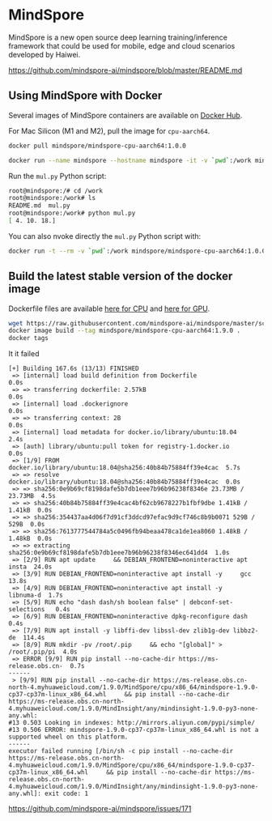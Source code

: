 # MindSpore

MindSpore is a new open source deep learning training/inference framework that could be used for mobile, edge and cloud scenarios developed by Haiwei.

https://github.com/mindspore-ai/mindspore/blob/master/README.md

## Using MindSpore with Docker

Several images of MindSpore containers are available on [Docker Hub](https://hub.docker.com/search?q=mindspore).

For Mac Silicon (M1 and M2), pull the image for `cpu-aarch64`.

```bash
docker pull mindspore/mindspore-cpu-aarch64:1.0.0
```

```bash
docker run --name mindspore --hostname mindspore -it -v `pwd`:/work mindspore/mindspore-cpu-aarch64:1.0.0 /bin/bash
```

Run the `mul.py` Python script:
```bash
root@mindspore:/# cd /work
root@mindspore:/work# ls
README.md  mul.py
root@mindspore:/work# python mul.py
[ 4. 10. 18.]
```


You can also nvoke directly the `mul.py` Python script with:
```bash
docker run -t --rm -v `pwd`:/work mindspore/mindspore-cpu-aarch64:1.0.0 python /work/mul.py
```

## Build the latest stable version of the docker image

Dockerfile files are available [here for CPU](https://github.com/mindspore-ai/mindspore/tree/master/scripts/docker/mindspore-cpu) and [here for GPU](https://github.com/mindspore-ai/mindspore/tree/master/scripts/docker/mindspore-gpu).

```bash
wget https://raw.githubusercontent.com/mindspore-ai/mindspore/master/scripts/docker/mindspore-cpu/1.9.0/Dockerfile
docker image build --tag mindspore/mindspore-cpu-aarch64:1.9.0 .
docker tags 
```

It it failed
```
[+] Building 167.6s (13/13) FINISHED                                            
 => [internal] load build definition from Dockerfile                       0.0s
 => => transferring dockerfile: 2.57kB                                     0.0s
 => [internal] load .dockerignore                                          0.0s
 => => transferring context: 2B                                            0.0s
 => [internal] load metadata for docker.io/library/ubuntu:18.04            2.4s
 => [auth] library/ubuntu:pull token for registry-1.docker.io              0.0s
 => [1/9] FROM docker.io/library/ubuntu:18.04@sha256:40b84b75884ff39e4cac  5.7s
 => => resolve docker.io/library/ubuntu:18.04@sha256:40b84b75884ff39e4cac  0.0s
 => => sha256:0e9b69cf8198dafe5b7db1eee7b96b96238f8346e 23.73MB / 23.73MB  4.5s
 => => sha256:40b84b75884ff39e4cac4bf62cb9678227b1fbf9dbe 1.41kB / 1.41kB  0.0s
 => => sha256:354437aa4d06f7d91cf3ddcd97efac9d9cf746c8b9b0071 529B / 529B  0.0s
 => => sha256:7613777544784a5c0496fb94beaa478ca1de1ea8060 1.48kB / 1.48kB  0.0s
 => => extracting sha256:0e9b69cf8198dafe5b7db1eee7b96b96238f8346ec641dd4  1.0s
 => [2/9] RUN apt update     && DEBIAN_FRONTEND=noninteractive apt insta  24.0s
 => [3/9] RUN DEBIAN_FRONTEND=noninteractive apt install -y     gcc       13.8s
 => [4/9] RUN DEBIAN_FRONTEND=noninteractive apt install -y     libnuma-d  1.7s 
 => [5/9] RUN echo "dash dash/sh boolean false" | debconf-set-selections   0.4s 
 => [6/9] RUN DEBIAN_FRONTEND=noninteractive dpkg-reconfigure dash         0.4s 
 => [7/9] RUN apt install -y libffi-dev libssl-dev zlib1g-dev libbz2-de  114.4s 
 => [8/9] RUN mkdir -pv /root/.pip     && echo "[global]" > /root/.pip/pi  4.0s 
 => ERROR [9/9] RUN pip install --no-cache-dir https://ms-release.obs.cn-  0.7s 
------                                                                          
 > [9/9] RUN pip install --no-cache-dir https://ms-release.obs.cn-north-4.myhuaweicloud.com/1.9.0/MindSpore/cpu/x86_64/mindspore-1.9.0-cp37-cp37m-linux_x86_64.whl     && pip install --no-cache-dir https://ms-release.obs.cn-north-4.myhuaweicloud.com/1.9.0/MindInsight/any/mindinsight-1.9.0-py3-none-any.whl:
#13 0.503 Looking in indexes: http://mirrors.aliyun.com/pypi/simple/
#13 0.506 ERROR: mindspore-1.9.0-cp37-cp37m-linux_x86_64.whl is not a supported wheel on this platform.
------
executor failed running [/bin/sh -c pip install --no-cache-dir https://ms-release.obs.cn-north-4.myhuaweicloud.com/1.9.0/MindSpore/cpu/x86_64/mindspore-1.9.0-cp37-cp37m-linux_x86_64.whl     && pip install --no-cache-dir https://ms-release.obs.cn-north-4.myhuaweicloud.com/1.9.0/MindInsight/any/mindinsight-1.9.0-py3-none-any.whl]: exit code: 1
```

https://github.com/mindspore-ai/mindspore/issues/171